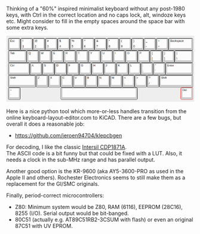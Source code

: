 Thinking of a "60%" inspired minimalist keyboard without any post-1980 keys, with
Ctrl in the correct location and no caps lock, alt, windoze keys etc.  Might consider
to fill in the empty spaces around the space bar with some extra keys.

<img src="https://github.com/eshazen/z80system/blob/master/docs/kb_example.png" width=600>

Here is a nice python tool which more-or-less handles transition from
the online keyboard-layout-editor.com to KiCAD.  There are a few bugs,
but overall it does a reasonable job:

* https://github.com/jeroen94704/klepcbgen

For decoding, I like the classic 
<a href="https://github.com/eshazen/z80system/blob/master/docs/CDP1871A.pdf">Intersil CDP1871A</a>.  
The ASCII code is a bit funny
but that could be fixed with a LUT.  Also, it needs a clock in the sub-MHz range and
has parallel output.  

Another good option is the KR-9600 (aka AY5-3600-PRO as used in the Apple II and others).
Rochester Electronics seems to still make them as a replacement for the GI/SMC originals.

Finally, period-correct microcontrollers:

* Z80:  Minimum system would be Z80, RAM (6116), EEPROM (28C16), 8255 (I/O).  Serial output would be bit-banged.
* 80C51 (actually e.g. AT89C51RB2-3CSUM with flash) or even an original 87C51 with UV EPROM.
